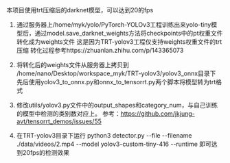 
本项目使用trt压缩后的darknet模型，可以达到20的fps

1. 通过服务器上/home/myk/yolo/PyTorch-YOLOv3工程训练出来yolo-tiny模型后，通过model.save_darknet_weights方法将checkpoints中的pt权重文件转化成为weights文件
这是因为TRT-yolov3工程仅支持weights权重文件的trt压缩
转化过程参考https://zhuanlan.zhihu.com/p/143365073


2. 将转化后的weights文件从服务器上拷贝到 /home/nano/Desktop/workspace_myk/TRT-yolov3/yolov3_onnx目录下
    先后使用yolov3_to_onnx.py和onnx_to_tensorrt.py两个脚本将模型转为trt格式
3. 修改utils/yolov3.py文件中的output_shapes和category_num，与自己训练的模型中检测的类别数对应上。
    参考：https://github.com/jkjung-avt/tensorrt_demos/issues/55
4. 在TRT-yolov3目录下运行
    python3 detector.py --file --filename ./data/videos/2.mp4 --model yolov3-custom-tiny-416 --runtime
    即可达到20fps的检测效果